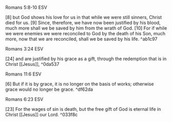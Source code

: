 Romans 5:8-10 ESV

[8] but God shows his love for us in that while we were still sinners, Christ died for us. [9] Since, therefore, we have now been justified by his blood, much more shall we be saved by him from the wrath of God. [10] For if while we were enemies we were reconciled to God by the death of his Son, much more, now that we are reconciled, shall we be saved by his life.  ^ab1c97

Romans 3:24 ESV

[24] and are justified by his grace as a gift, through the redemption that is in Christ [[Jesus]],  ^0da537

Romans 11:6 ESV

[6] But if it is by grace, it is no longer on the basis of works; otherwise grace would no longer be grace. ^df62da

Romans 6:23 ESV

[23] For the wages of sin is death, but the free gift of God is eternal life in Christ [[Jesus]] our Lord. ^033f8c